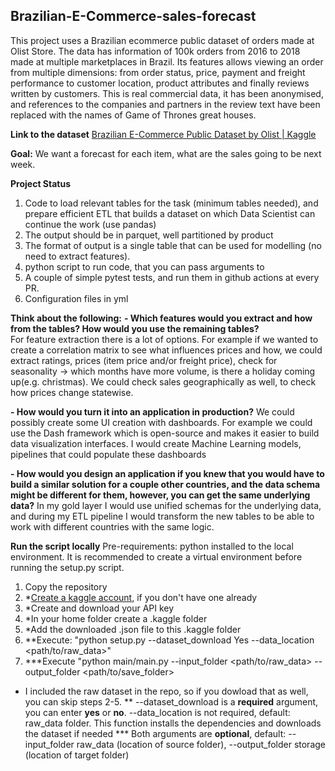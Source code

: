 ## Brazilian-E-Commerce-sales-forecast

This project uses a Brazilian ecommerce public dataset of orders made at Olist Store. The data has information of 100k orders from 2016 to 2018 made at multiple marketplaces in Brazil. Its features allows viewing an order from multiple dimensions: from order status, price, payment and freight performance to customer location, product attributes and finally reviews written by customers. This is real commercial data, it has been anonymised, and references to the companies and partners in the review text have been replaced with the names of Game of Thrones great houses.

**Link to the dataset**
[Brazilian E-Commerce Public Dataset by Olist | Kaggle](https://www.kaggle.com/datasets/olistbr/brazilian-ecommerce/data?select=olist_orders_dataset.csv)

**Goal:**
We want a forecast for each item, what are the sales going to be next week.

**Project Status** 
1. Code to load relevant tables for the task (minimum tables needed), and prepare efficient ETL that builds a dataset on which Data Scientist can continue the work (use pandas) 
2. The output should be in parquet, well partitioned by product
3. The format of output is a single table that can be used for modelling (no need to extract features).
4. python script to run code, that you can pass arguments to
5. A couple of simple pytest tests, and run them in github actions at every PR.
6. Configuration files in yml

**Think about the following:**
**- Which features would you extract and how from the tables? How would you use the remaining tables?**  
For feature extraction there is a lot of options. For example if we wanted to create a correlation matrix to see what influences prices and how, we could extract ratings, prices (item price and/or freight price), check for seasonality -> which months have more volume, is there a holiday coming up(e.g. christmas). We could check  sales geographically as well, to check how prices change statewise.
  
**- How would you turn it into an application in production?**
  We could possibly create some UI creation with dashboards. For example we could use the Dash framework which is open-source and makes it easier to build data visualization interfaces. 
  I would create Machine Learning models, pipelines that could populate these dashboards

**- How would you design an application if you knew that you would have to build a similar solution for a couple other countries, and the data schema might be different for them, however, you can get the same underlying data?**
  In my gold layer I would use unified schemas for the underlying data, and during my ETL pipeline I would transform the new tables to be able to work with different countries with the same logic.
  
**Run the script locally**
Pre-requirements: 
python installed to the local environment. It is recommended to create a virtual environment before running the setup.py script.
1. Copy the repository
2. *[Create a kaggle account](https://www.kaggle.com/account/login?phase=startRegisterTab&returnUrl=%2F), if you don't have one already 
3. *Create and download your API key
4. *In your home folder create a .kaggle folder
5. *Add the downloaded .json file to this .kaggle folder
6. **Execute: "python setup.py --dataset_download Yes --data_location <path/to/raw_data>"
7. ***Execute "python main/main.py --input_folder <path/to/raw_data> --output_folder <path/to/save_folder>

* I included the raw dataset in the repo, so if you dowload that as well, you can skip steps 2-5.
** --dataset_download is a **required** argument, you can enter **yes** or **no**. --data_location is not required, default: raw_data folder. This function installs the dependencies and downloads the dataset if needed
*** Both arguments are **optional**, default: --input_folder raw_data (location of source folder), --output_folder storage (location of target folder)
